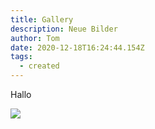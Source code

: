 ```yaml
---
title: Gallery
description: Neue Bilder
author: Tom
date: 2020-12-18T16:24:44.154Z
tags:
  - created
---
```

Hallo

![](/static/img/2-mb407d-067.jpg)